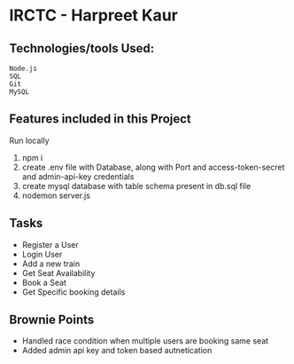 # IRCTC - Harpreet Kaur

## Technologies/tools Used:

    Node.js
    SQL
    Git
    MySQL

## Features included in this Project

Run locally



1. npm i 
2. create .env file with Database, along with Port and access-token-secret and admin-api-key credentials
3. create mysql database with table schema present in db.sql file
4. nodemon server.js



## Tasks

* Register a User
* Login User
* Add a new train
* Get Seat Availability
* Book a Seat
* Get Specific booking details

## Brownie Points

* Handled race condition when multiple users are booking same seat
* Added admin api key and token based autnetication